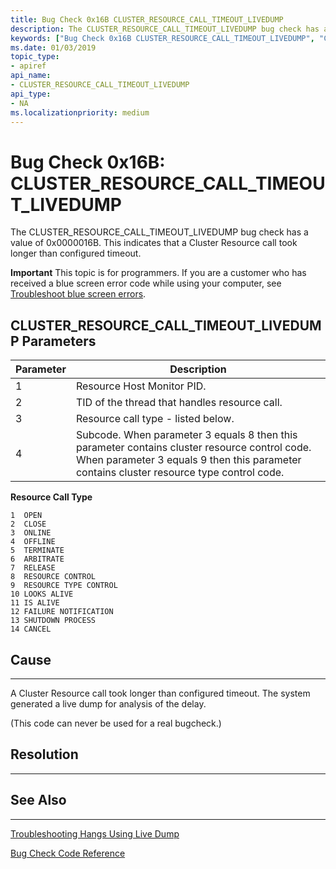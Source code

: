 ```yaml
---
title: Bug Check 0x16B CLUSTER_RESOURCE_CALL_TIMEOUT_LIVEDUMP
description: The CLUSTER_RESOURCE_CALL_TIMEOUT_LIVEDUMP bug check has a value of 0x0000016B. This indicates that a Cluster Resource call took longer than configured timeout.
keywords: ["Bug Check 0x16B CLUSTER_RESOURCE_CALL_TIMEOUT_LIVEDUMP", "CLUSTER_RESOURCE_CALL_TIMEOUT_LIVEDUMP"]
ms.date: 01/03/2019
topic_type:
- apiref
api_name:
- CLUSTER_RESOURCE_CALL_TIMEOUT_LIVEDUMP
api_type:
- NA
ms.localizationpriority: medium
---
```


# Bug Check 0x16B: CLUSTER\_RESOURCE\_CALL\_TIMEOUT\_LIVEDUMP

The CLUSTER\_RESOURCE\_CALL\_TIMEOUT\_LIVEDUMP bug check has a value of 0x0000016B. This indicates that a Cluster Resource call took longer than configured timeout.

**Important** This topic is for programmers. If you are a customer who has received a blue screen error code while using your computer, see [Troubleshoot blue screen errors](https://windows.microsoft.com/windows-10/troubleshoot-blue-screen-errors).


## CLUSTER\_RESOURCE\_CALL\_TIMEOUT\_LIVEDUMP Parameters

|Parameter|Description|
|--- |--- |
|1|Resource Host Monitor PID.|
|2|TID of the thread that handles resource call.|
|3|Resource call type - listed below.|
|4|Subcode. When parameter 3 equals 8 then this parameter contains cluster resource control code. When parameter 3 equals 9 then this parameter contains cluster resource type control code.|

**Resource Call Type**

    1  OPEN
    2  CLOSE
    3  ONLINE
    4  OFFLINE
    5  TERMINATE
    6  ARBITRATE
    7  RELEASE
    8  RESOURCE CONTROL
    9  RESOURCE TYPE CONTROL
    10 LOOKS ALIVE
    11 IS ALIVE
    12 FAILURE NOTIFICATION
    13 SHUTDOWN PROCESS
    14 CANCEL


## Cause
-----

A Cluster Resource call took longer than configured timeout. The system generated a live dump for analysis of the delay.

(This code can never be used for a real bugcheck.)

## Resolution
----------
 

## See Also
----------

[Troubleshooting Hangs Using Live Dump](https://blogs.msdn.microsoft.com/clustering/2016/03/02/troubleshooting-hangs-using-live-dump/)

[Bug Check Code Reference](bug-check-code-reference2.md)




